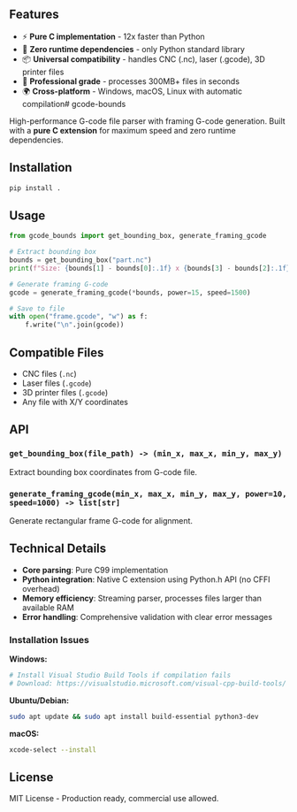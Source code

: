 ## Features

- ⚡ **Pure C implementation** - 12x faster than Python 
- 🎯 **Zero runtime dependencies** - only Python standard library
- 📦 **Universal compatibility** - handles CNC (.nc), laser (.gcode), 3D printer files
- 🔧 **Professional grade** - processes 300MB+ files in seconds
- 🌍 **Cross-platform** - Windows, macOS, Linux with automatic compilation# gcode-bounds

High-performance G-code file parser with framing G-code generation.
Built with a **pure C extension** for maximum speed and zero runtime dependencies.

## Installation

```bash
pip install .
```

## Usage

```python
from gcode_bounds import get_bounding_box, generate_framing_gcode

# Extract bounding box
bounds = get_bounding_box("part.nc")
print(f"Size: {bounds[1] - bounds[0]:.1f} x {bounds[3] - bounds[2]:.1f} mm")

# Generate framing G-code
gcode = generate_framing_gcode(*bounds, power=15, speed=1500)

# Save to file
with open("frame.gcode", "w") as f:
    f.write("\n".join(gcode))
```

## Compatible Files

- CNC files (`.nc`)
- Laser files (`.gcode`) 
- 3D printer files (`.gcode`)
- Any file with X/Y coordinates

## API

### `get_bounding_box(file_path) -> (min_x, max_x, min_y, max_y)`

Extract bounding box coordinates from G-code file.

### `generate_framing_gcode(min_x, max_x, min_y, max_y, power=10, speed=1000) -> list[str]`

Generate rectangular frame G-code for alignment.

## Technical Details

- **Core parsing**: Pure C99 implementation
- **Python integration**: Native C extension using Python.h API (no CFFI overhead)
- **Memory efficiency**: Streaming parser, processes files larger than available RAM
- **Error handling**: Comprehensive validation with clear error messages

### Installation Issues

**Windows:**
```bash
# Install Visual Studio Build Tools if compilation fails
# Download: https://visualstudio.microsoft.com/visual-cpp-build-tools/
```

**Ubuntu/Debian:**
```bash
sudo apt update && sudo apt install build-essential python3-dev
```

**macOS:**
```bash
xcode-select --install
```

## License

MIT License - Production ready, commercial use allowed.